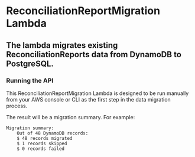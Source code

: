 # ReconciliationReportMigration Lambda

## The lambda migrates existing ReconciliationReports data from DynamoDB to PostgreSQL.

### Running the API
This ReconciliationReportMigration Lambda is designed to be run manually from your AWS console or CLI as the first step in the data migration process.

The result will be a migration summary. For example:

```
Migration summary:
    Out of 48 DynamoDB records:
    $ 48 records migrated
    $ 1 records skipped
    $ 0 records failed
```
